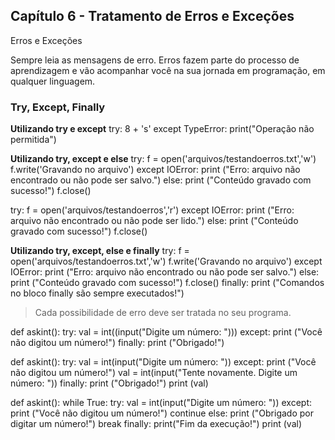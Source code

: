 ## Capítulo 6 - Tratamento de Erros e Exceções

Erros e Exceções

Sempre leia as mensagens de erro. Erros fazem parte do processo de aprendizagem e vão acompanhar você na sua jornada em programação, em qualquer linguagem.

### Try, Except, Finally

**Utilizando try e except**
try:
    8 + 's'
except TypeError:
    print("Operação não permitida")

**Utilizando try, except e else**
try:
    f = open('arquivos/testandoerros.txt','w')
    f.write('Gravando no arquivo')
except IOError:
    print ("Erro: arquivo não encontrado ou não pode ser salvo.")
else:
    print ("Conteúdo gravado com sucesso!")
    f.close()



try:
    f = open('arquivos/testandoerros','r')
except IOError:
    print ("Erro: arquivo não encontrado ou não pode ser lido.")
else:
    print ("Conteúdo gravado com sucesso!")
    f.close()


**Utilizando try, except, else e finally**
try:
    f = open('arquivos/testandoerros.txt','w')
    f.write('Gravando no arquivo')
except IOError:
    print ("Erro: arquivo não encontrado ou não pode ser salvo.")
else:
    print ("Conteúdo gravado com sucesso!")
    f.close()
finally:
    print ("Comandos no bloco finally são sempre executados!")    

> Cada possibilidade de erro deve ser tratada no seu programa.

def askint():
    try:
        val = int((input("Digite um número: ")))
    except:
        print ("Você não digitou um número!")
    finally:
        print ("Obrigado!")    

def askint():
        try:
            val = int(input("Digite um número: "))
        except:
            print ("Você não digitou um número!")
            val = int(input("Tente novamente. Digite um número: "))
        finally:
            print ("Obrigado!")
        print (val) 

def askint():
    while True:
        try:
            val = int(input("Digite um número: "))
        except:
            print ("Você não digitou um número!")
            continue
        else:
            print ("Obrigado por digitar um número!")
            break
        finally:
            print("Fim da execução!")
        print (val)                 